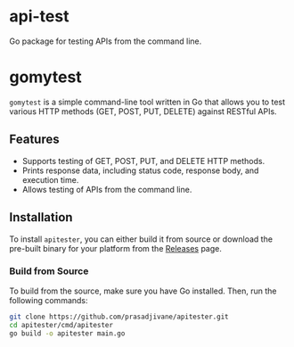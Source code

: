# api-test
Go package for testing APIs from the command line.

# gomytest

`gomytest` is a simple command-line tool written in Go that allows you to test various HTTP methods (GET, POST, PUT, DELETE) against RESTful APIs.

## Features

- Supports testing of GET, POST, PUT, and DELETE HTTP methods.
- Prints response data, including status code, response body, and execution time.
- Allows testing of APIs from the command line.

## Installation

To install `apitester`, you can either build it from source or download the pre-built binary for your platform from the [Releases](https://github.com/prasadjivane/apitester/releases) page.

### Build from Source

To build from the source, make sure you have Go installed. Then, run the following commands:

```bash
git clone https://github.com/prasadjivane/apitester.git
cd apitester/cmd/apitester
go build -o apitester main.go
